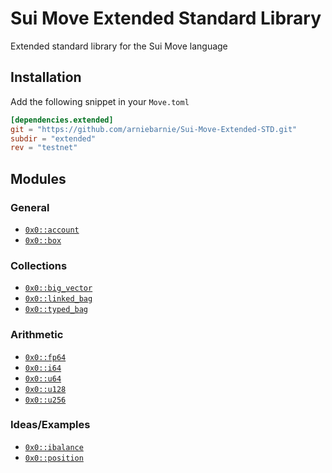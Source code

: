 # Sui Move Extended Standard Library

Extended standard library for the Sui Move language
## Installation
Add the following snippet in your `Move.toml`

```toml
[dependencies.extended]
git = "https://github.com/arniebarnie/Sui-Move-Extended-STD.git"
subdir = "extended"
rev = "testnet"
```
## Modules
### General
* [`0x0::account`](/extended/sources/account.move "Account")
* [`0x0::box`](/extended/sources/box.move "Box")
### Collections
* [`0x0::big_vector`](/extended/sources/big_vector.move "BigVector")
* [`0x0::linked_bag`](/extended/sources/linked_bag.move "LinkedBag")
* [`0x0::typed_bag`](/extended/sources/typed_bag.move "TypedBag")
### Arithmetic
* [`0x0::fp64`](/extended/sources/fp64.move "FP64")
* [`0x0::i64`](/extended/sources/i64.move "I64")
* [`0x0::u64`](/extended/sources/u64.move "u64")
* [`0x0::u128`](/extended/sources/u128.move "u128")
* [`0x0::u256`](/extended/sources/u256.move "u256")
### Ideas/Examples
* [`0x0::ibalance`](/extended/sources/ibalance.move "IBalance")
* [`0x0::position`](/extended/sources/position.move "Position")
